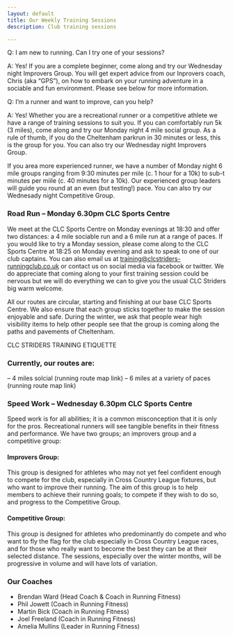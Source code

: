 ```yaml
---
layout: default
title: Our Weekly Training Sessions
description: Club training sessions

---
```


Q: I am new to running. Can I try one of your sessions?

A: Yes! If you are a complete beginner, come along and try our Wednesday night Improvers Group. You will get expert advice from our Inprovers coach, Chris (aka “GPS”), on how to embark on your running adventure in a sociable and fun environment. Please see below for more information.

Q: I’m a runner and want to improve, can you help?

A: Yes! Whether you are a recreational runner or a competitive athlete we have a range of training sessions to suit you. If you can comfortably run 5k (3 miles), come along and try our Monday night 4 mile social group. As a rule of thumb, if you do the Cheltenham parkrun in 30 minutes or less, this is the group for you. You can also try our Wednesday night Improvers Group.

If you area more experienced runner, we have a number of Monday night 6 mile groups ranging from 9:30 minutes per mile (c. 1 hour for a 10k) to sub-t minutes per miile (c. 40 minutes for a 10k). Our experienced group leaders will guide you round at an even (but testing!) pace. You can also try our Wednesady night Competitive Group.

### Road Run – Monday 6.30pm CLC Sports Centre
We meet at the CLC Sports Centre on Monday evenings at 18:30 and offer two distances: a 4 mile sociable run and a 6 mile run at a range of paces. If you would like to try a Monday session, please come along to the CLC Sports Centre at 18:25 on Monday evening and ask to speak to one of our club captains. You can also email us at training@clcstriders-runningclub.co.uk or contact us on social media via facebook or twitter. We do appreciate that coming along to your first training session could be nervous but we will do everything we can to give you the usual CLC Striders big warm welcome.

All our routes are circular, starting and finishing at our base CLC Sports Centre. We also ensure that each group sticks together to make the session enjoyable and safe. During the winter, we ask that people wear high visibility items to help other people see that the group is coming along the paths and pavements of Cheltenham.

CLC STRIDERS TRAINING ETIQUETTE

### Currently, our routes are:
– 4 miles solcial (running route map link)
– 6 miles at a variety of paces (running route map link)

### Speed Work – Wednesday 6.30pm CLC Sports Centre
Speed work is for all abilities; it is a common misconception that it is only for the pros. Recreational runners will see tangible benefits in their fitness and performance. We have two groups; an improvers group and a competitive group:

#### Improvers Group: 
This group is designed for athletes who may not yet feel confident enough to compete for the club, especially in Cross Country League fixtures, but who want to improve their running. The aim of this group is to help members to achieve their running goals; to compete if they wish to do so, and progress to the Competitive Group.

#### Competitive Group: 
This group is designed for athletes who predominantly do compete and who want to fly the flag for the club especially in Cross Country League races, and for those who really want to become the best they can be at their selected distance. The sessions, especially over the winter months, will be progressive in volume and will have lots of variation.

### Our Coaches

- Brendan Ward (Head Coach & Coach in Running Fitness)
- Phil Jowett (Coach in Running Fitness)
- Martin Bick (Coach in Running Fitness)
- Joel Freeland (Coach in Running Fitness)
- Amelia Mullins (Leader in Running Fitness)
